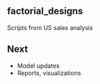 ## factorial_designs
Scripts from US sales analysis


## Next 
* Model updates
* Reports, visualizations

